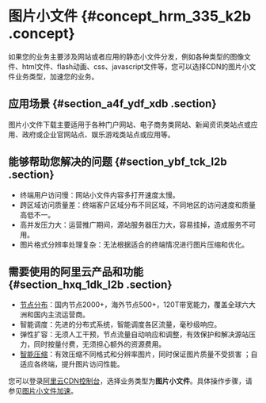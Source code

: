 # 图片小文件 {#concept_hrm_335_k2b .concept}

如果您的业务主要涉及网站或者应用的静态小文件分发，例如各种类型的图像文件、html文件、flash动画、css、javascript文件等，您可以选择CDN的图片小文件业务类型，加速您的业务。

## 应用场景 {#section_a4f_ydf_xdb .section}

图片小文件下载主要适用于各种门户网站、电子商务类网站、新闻资讯类站点或应用、政府或企业官网站点、娱乐游戏类站点或应用等。

## 能够帮助您解决的问题 {#section_ybf_tck_l2b .section}

-   终端用户访问慢：网站小文件内容多打开速度太慢。
-   跨区域访问质量差：终端客户区域分布不同区域，不同地区的访问速度和质量高低不一。
-   高并发压力大：运营推广期间，源站服务器压力大，容易挂掉，造成服务不可用。
-   图片格式分辨率处理复杂：无法根据适合的终端情况进行图片压缩和优化。

## 需要使用的阿里云产品和功能 {#section_hxq_1dk_l2b .section}

-   [节点分布](cn.zh-CN/产品简介/节点分布.md#)：国内节点2000+，海外节点500+，120T带宽能力，覆盖全球六大洲和国内主流运营商。
-   智能调度：先进的分布式系统，智能调度各区流量，毫秒级响应。
-   弹性扩容：无须人工干预，节点流量自动响应和调整，有效保护和解决源站压力，同时按量付费，无须担心额外的资源费用。
-   [智能压缩](../../../../cn.zh-CN/用户指南/域名管理/性能优化设置/智能压缩.md#)：有效压缩不同格式和分辨率图片，同时保证图片质量不受损害 ；自适应各终端，提升图片访问性能。

您可以登录[阿里云CDN控制台](https://cdn.console.aliyun.com/overview)，选择业务类型为**图片小文件**。具体操作步骤，请参见[图片小文件加速](../../../../cn.zh-CN/用户指南/业务类型/类型1：图片小文件加速.md#)。

